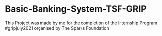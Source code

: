 # Basic-Banking-System-TSF-GRIP
This Project was made by me for the completion of the Internship Program #gripjuly2021 organised by The Sparks Foundation
